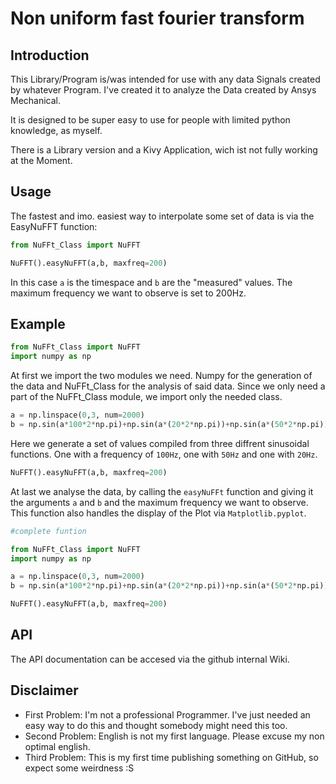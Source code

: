 # Non uniform fast fourier transform

## Introduction

This Library/Program is/was intended for use with any data Signals created by whatever Program. I've created it to analyze the Data created by Ansys Mechanical.

It is designed to be super easy to use for people with limited python knowledge, as myself.

There is a Library version and a Kivy Application, wich ist not fully working at the Moment.

## Usage

The fastest and imo. easiest way to interpolate some set of data is via the EasyNuFFT function:

```python
from NuFFt_Class import NuFFT

NuFFT().easyNuFFT(a,b, maxfreq=200)
```

In this case `a` is the timespace and `b` are the "measured" values. The maximum frequency we want to observe is set to 200Hz.

## Example

```python
from NuFFt_Class import NuFFT
import numpy as np
```
At first we import the two modules we need. Numpy for the generation of the data and NuFFt_Class for the analysis of said data. Since we only need a part of the NuFFt_Class module, we import only the needed class.

```python
a = np.linspace(0,3, num=2000)
b = np.sin(a*100*2*np.pi)+np.sin(a*(20*2*np.pi))+np.sin(a*(50*2*np.pi))+1
```

Here we generate a set of values compiled from three diffrent sinusoidal functions. One with a frequency of `100Hz`, one with `50Hz` and one with `20Hz`.

```python
NuFFT().easyNuFFT(a,b, maxfreq=200)
```

At last we analyse the data, by calling the `easyNuFFt` function and giving it the arguments `a` and `b` and the maximum frequency we want to observe. This function also handles the display of the Plot via `Matplotlib.pyplot`.

```python
#complete funtion

from NuFFt_Class import NuFFT
import numpy as np

a = np.linspace(0,3, num=2000)
b = np.sin(a*100*2*np.pi)+np.sin(a*(20*2*np.pi))+np.sin(a*(50*2*np.pi))+1

NuFFT().easyNuFFT(a,b, maxfreq=200)
```

## API
The API documentation can be accesed via the github internal Wiki.

## Disclaimer

- First Problem: I'm not a professional Programmer. I've just needed an easy way to do this and thought somebody might need this too.
- Second Problem: English is not my first language. Please excuse my non optimal english.
- Third Problem: This is my first time publishing something on GitHub, so expect some weirdness :S
